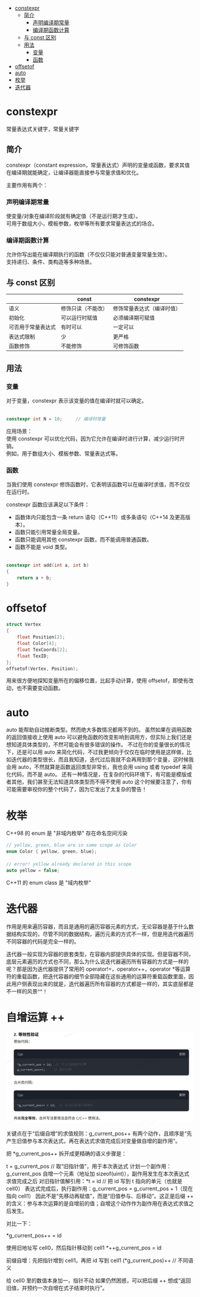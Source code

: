 - [constexpr](#constexpr)
	- [简介](#简介)
		- [声明编译期常量](#声明编译期常量)
		- [编译期函数计算](#编译期函数计算)
	- [与 const 区别](#与-const-区别)
	- [用法](#用法)
		- [变量](#变量)
		- [函数](#函数)
- [offsetof](#offsetof)
- [auto](#auto)
- [枚举](#枚举)
- [迭代器](#迭代器)


# constexpr 

常量表达式关键字，常量关键字

## 简介

constexpr（constant expression，常量表达式）声明的变量或函数，要求其值在编译期就能确定，让编译器能直接参与常量求值和优化。

主要作用有两个：

### 声明编译期常量

使变量/对象在编译阶段就有确定值（不是运行期才生成）。  
可用于数组大小，模板参数，枚举等所有要求常量表达式的场合。  

### 编译期函数计算

允许你写出能在编译期执行的函数（不仅仅只能对普通变量常量生效）。   
支持递归、条件、类构造等多种场景。   

## 与 const 区别

|                    | const              | constexpr                  |
| ------------------ | ------------------ | -------------------------- |
| 语义               | 修饰只读（不能改） | 修饰常量表达式（编译时值） |
| 初始化             | 可以运行时赋值     | 必须编译期可赋值           |
| 可否用于常量表达式 | 有时可以           | 一定可以                   |
| 表达式限制         | 少                 | 更严格                     |
| 函数修饰           | 不能修饰           | 可修饰函数                 |

## 用法

### 变量

对于变量，constexpr 表示该变量的值在编译时就可以确定。

```Cpp

constexpr int N = 10;     // 编译时常量  

```

应用场景：  
使用 constexpr 可以优化代码，因为它允许在编译时进行计算，减少运行时开销。  
例如，用于数组大小、模板参数、常量表达式等。  

### 函数

当我们使用 constexpr 修饰函数时，它表明该函数可以在编译时求值，而不仅仅在运行时。

constexpr 函数应该满足以下条件：
- 函数体内只能包含一条 return 语句（C++11）或多条语句（C++14 及更高版本）。
- 函数只能引用常量全局变量。
- 函数只能调用其他 constexpr 函数，而不能调用普通函数。
- 函数不能是 void 类型。

```Cpp

constexpr int add(int a, int b) 
{
    return a + b;
}

```

# offsetof

```cpp
struct Vertex
{
	float Position[2];
	float Color[4];
	float TexCoords[2];
	float TexID;
};
offsetof(Vertex, Position);
```
用来很方便地探知变量所在的偏移位置，比起手动计算，使用 offsetof，即使有改动，也不需要变动函数。

# auto

auto 能帮助自动推断类型。然而绝大多数情况都用不到的。
虽然如果在调用函数的返回值接收上使用 auto 可以避免函数的改变影响到调用方，但实际上我们还是想知道具体类型的，不然可能会有很多错误的操作。
不过在你的变量很长的情况下，还是可以用 auto 来简化代码，不过我更倾向于仅仅在临时使用是这样做，比如迭代器的类型很长，而且我知道，迭代过后我就不会再用到那个变量，这时候我会用 auto，不然就算是函数返回类型非常长，我也会用 using 或者 typedef 来简化代码，而不是 auto。
还有一种情况是，在复杂的代码环境下，有可能是模版或者其他，我们甚至无法知道具体类型而不得不使用 auto 这个时候要注意了，你有可能需要审视你的整个代码了，因为它发出了太复杂的警告！

# 枚举

C++98 的 enum 是 "非域内枚举" 存在命名空间污染

```Cpp
// yellow, green, blue are in same scope as Color 
enum Color { yellow, green, blue};  

// error! yellow already declared in this scope 
auto yellow = false;　
```

C++11 的 enum class 是 "域内枚举"

# 迭代器

作用是用来遍历容器，而且是通用的遍历容器元素的方式，无论容器是基于什么数据结构实现的，尽管不同的数据结构，遍历元素的方式不一样，但是用迭代器遍历不同容器的代码是完全一样的。

迭代器一般实现为容器的嵌套类型，在容器内部提供具体的实现。但是容器不同，底层元素遍历的方式也不同，那么为什么说迭代器遍历所有容器的方式是一样的呢？那是因为迭代器提供了常用的 operator!=，operator++，operator *等运算符的重载函数，把迭代容器的细节全部隐藏在这些通用的运算符重载函数里面，因此用户侧表现出来的就是，迭代器遍历所有容器的方式都是一样的，其实底层都是不一样的风景^^！


# 自增运算 ++

![alt text](U97VGAH(7M2N68EM@C$SR)U.png)

关键点在于“后缀自增”的求值规则：g_current_pos++ 有两个动作，且顺序是“先产生旧值参与本次表达式，再在表达式求值完成后对变量做自增的副作用”。

把 *g_current_pos++ 拆开成更精确的语义步骤是：

t = g_current_pos // 取“旧指针值”，用于本次表达式
计划一个副作用：g_current_pos 自增一个元素（地址加 sizeof(uint)），副作用发生在本次表达式求值完成之后
对旧指针值解引用：*t = id // 把 id 写到 t 指向的单元（也就是 cell0）
表达式完成后，执行副作用：g_current_pos = g_current_pos + 1（现在指向 cell1）
因此不是“先移动再赋值”，而是“旧值参与、后移动”。这正是后缀 ++ 的含义：参与本次运算的是自增前的值；自增这个动作作为副作用在表达式求值之后发生。

对比一下：

*g_current_pos++ = id

使用旧地址写 cell0，然后指针移动到 cell1
*++g_current_pos = id

前缀自增：先把指针增到 cell1，再把 id 写到 cell1
(*g_current_pos)++ // 不同语义

给 cell0 里的数值本身加一，指针不动
如果仍然困惑，可以把后缀 ++ 想成“返回旧值，并预约一次自增在式子结束时执行”。